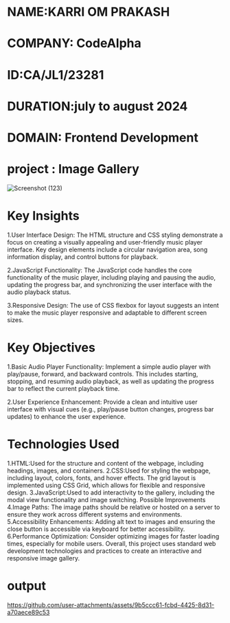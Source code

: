 # NAME:KARRI OM PRAKASH 
# COMPANY: CodeAlpha 
# ID:CA/JL1/23281
# DURATION:july to august 2024 
# DOMAIN: Frontend Development
# project :   Image Gallery
![Screenshot (123)](https://github.com/user-attachments/assets/f2ff3755-9a9c-4904-8700-ca4fed2ce35d)
# Key Insights
1.User Interface Design: The HTML structure and CSS styling demonstrate a focus on creating a visually appealing and user-friendly music player interface. Key design elements include a circular navigation area, song information display, and control buttons for playback.

2.JavaScript Functionality: The JavaScript code handles the core functionality of the music player, including playing and pausing the audio, updating the progress bar, and synchronizing the user interface with the audio playback status.

3.Responsive Design: The use of CSS flexbox for layout suggests an intent to make the music player responsive and adaptable to different screen sizes.
# Key Objectives
1.Basic Audio Player Functionality: Implement a simple audio player with play/pause, forward, and backward controls. This includes starting, stopping, and resuming audio playback, as well as updating the progress bar to reflect the current playback time.

2.User Experience Enhancement: Provide a clean and intuitive user interface with visual cues (e.g., play/pause button changes, progress bar updates) to enhance the user experience.
# Technologies Used
1.HTML:Used for the structure and content of the webpage, including headings, images, and containers.
2.CSS:Used for styling the webpage, including layout, colors, fonts, and hover effects.
The grid layout is implemented using CSS Grid, which allows for flexible and responsive design.
3.JavaScript:Used to add interactivity to the gallery, including the modal view functionality and image switching.
Possible Improvements
4.Image Paths:
The image paths should be relative or hosted on a server to ensure they work across different systems and environments.
5.Accessibility Enhancements:
Adding alt text to images and ensuring the close button is accessible via keyboard for better accessibility.
6.Performance Optimization:
Consider optimizing images for faster loading times, especially for mobile users.
Overall, this project uses standard web development technologies and practices to create an interactive and responsive image gallery.
# output


https://github.com/user-attachments/assets/9b5ccc61-fcbd-4425-8d31-a70aece89c53

